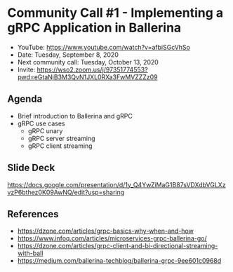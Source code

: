 # Community Call #1 - Implementing a gRPC Application in Ballerina

- YouTube: https://www.youtube.com/watch?v=afbiSGcVhSo
- Date: Tuesday, September 8, 2020
- Next community call: Tuesday, October 13, 2020
- Invite: https://wso2.zoom.us/j/97351774553?pwd=eGtaNjB3M3QvN1JXL0RXa3FwMVZZZz09

## Agenda

- Brief introduction to Ballerina and gRPC
- gRPC use cases
    - gRPC unary
    - gRPC server streaming
    - gRPC client streaming

## Slide Deck

https://docs.google.com/presentation/d/1y_Q4YwZiMaG1B87sVDXdbVGLXzvzP6bthez0K09AwNQ/edit?usp=sharing

## References

- https://dzone.com/articles/grpc-basics-why-when-and-how
- https://www.infoq.com/articles/microservices-grpc-ballerina-go/
- https://dzone.com/articles/grpc-client-and-bi-directional-streaming-with-ball
- https://medium.com/ballerina-techblog/ballerina-grpc-9ee601c0968d
